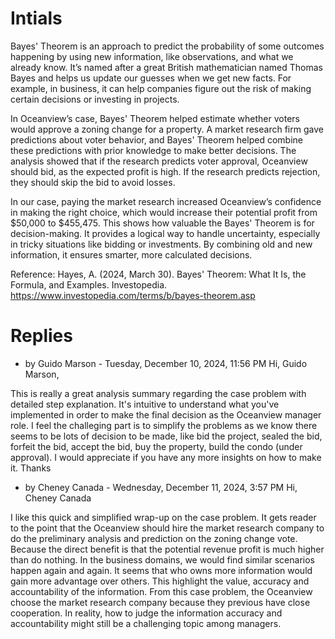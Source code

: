 # Intials
Bayes' Theorem is an approach to predict the probability of some outcomes happening by using new information, like observations, and what we already know. It’s named after a great British mathematician named Thomas Bayes and helps us update our guesses when we get new facts. For example, in business, it can help companies figure out the risk of making certain decisions or investing in projects.

In Oceanview’s case, Bayes' Theorem helped estimate whether voters would approve a zoning change for a property. A market research firm gave predictions about voter behavior, and Bayes' Theorem helped combine these predictions with prior knowledge to make better decisions. The analysis showed that if the research predicts voter approval, Oceanview should bid, as the expected profit is high. If the research predicts rejection, they should skip the bid to avoid losses.

In our case, paying the market research increased Oceanview’s confidence in making the right choice, which would increase their potential profit from $50,000 to $455,475. This shows how valuable the Bayes' Theorem is for decision-making. It provides a logical way to handle uncertainty, especially in tricky situations like bidding or investments. By combining old and new information, it ensures smarter, more calculated decisions.

Reference: 
Hayes, A. (2024, March 30). Bayes' Theorem: What It Is, the Formula, and Examples. Investopedia. https://www.investopedia.com/terms/b/bayes-theorem.asp

# Replies
* by Guido Marson - Tuesday, December 10, 2024, 11:56 PM
Hi, Guido Marson,

This is really a great analysis summary regarding the case problem with detailed step explanation. It's intuitive to understand what you've implemented in order to make the final decision as the Oceanview manager role. I feel the challeging part is to simplify the problems as we know there seems to be lots of decision to be made, like bid the project, sealed the bid, forfeit the bid, accept the bid, buy the property, build the condo (under approval). I would appreciate if you have any more insights on how to make it. Thanks

* by Cheney Canada - Wednesday, December 11, 2024, 3:57 PM
Hi, Cheney Canada

I like this quick and simplified wrap-up on the case problem. It gets reader to the point that the Oceanview should hire the market research company to do the preliminary analysis and prediction on the zoning change vote. Because the direct benefit is that the potential revenue profit is much higher than do nothing. In the business domains, we would find similar scenarios happen again and again. It seems that who owns more information would gain more advantage over others. This highlight the value, accuracy and accountability of the information. From this case problem, the Oceanview choose the market research company because they previous have close cooperation. In reality, how to judge the information accuracy and accountability might still be a challenging topic among managers.
